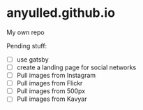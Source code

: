 # anyulled.github.io
My own repo

Pending stuff:
* [ ] use gatsby
* [ ] create a landing page for social networks
* [ ] Pull images from Instagram
* [ ] Pull images from Flickr
* [ ] Pull images from 500px
* [ ] Pull images from Kavyar
